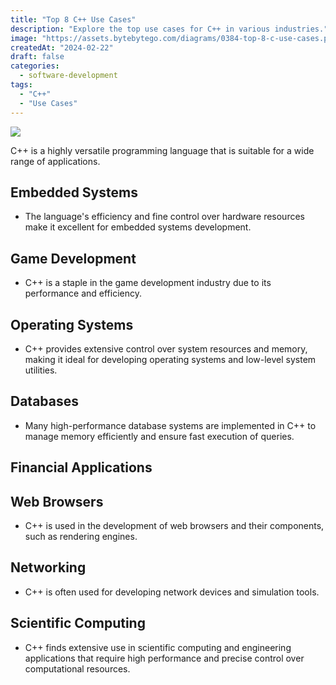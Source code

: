 ```yaml
---
title: "Top 8 C++ Use Cases"
description: "Explore the top use cases for C++ in various industries."
image: "https://assets.bytebytego.com/diagrams/0384-top-8-c-use-cases.png"
createdAt: "2024-02-22"
draft: false
categories:
  - software-development
tags:
  - "C++"
  - "Use Cases"
---
```


![](https://assets.bytebytego.com/diagrams/0384-top-8-c-use-cases.png)

C++ is a highly versatile programming language that is suitable for a wide range of applications.

## Embedded Systems

*   The language's efficiency and fine control over hardware resources make it excellent for embedded systems development.

## Game Development

*   C++ is a staple in the game development industry due to its performance and efficiency.

## Operating Systems

*   C++ provides extensive control over system resources and memory, making it ideal for developing operating systems and low-level system utilities.

## Databases

*   Many high-performance database systems are implemented in C++ to manage memory efficiently and ensure fast execution of queries.

## Financial Applications

## Web Browsers

*   C++ is used in the development of web browsers and their components, such as rendering engines.

## Networking

*   C++ is often used for developing network devices and simulation tools.

## Scientific Computing

*   C++ finds extensive use in scientific computing and engineering applications that require high performance and precise control over computational resources.
